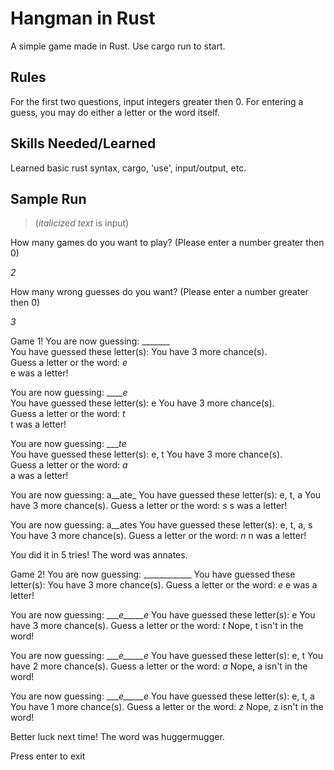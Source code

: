 # Hangman in Rust

A simple game made in Rust. Use cargo run to start. 

## Rules

For the first two questions, input integers greater then 0. For entering a guess, you may do either a letter or the word itself.

## Skills Needed/Learned

Learned basic rust syntax, cargo, 'use', input/output, etc.

## Sample Run

> (*italicized text* is input)

How many games do you want to play? (Please enter a number greater then 0)

*2*

How many wrong guesses do you want? (Please enter a number greater then 0)

*3*

Game 1!
You are now guessing: _______    
You have guessed these letter(s):
You have 3 more chance(s).       
Guess a letter or the word: *e*   
e was a letter!

You are now guessing: _____e_    
You have guessed these letter(s):
e
You have 3 more chance(s).       
Guess a letter or the word: *t*   
t was a letter!

You are now guessing: ____te_    
You have guessed these letter(s):
e, t
You have 3 more chance(s).       
Guess a letter or the word: *a*    
a was a letter!

You are now guessing: a__ate_
You have guessed these letter(s):
e, t, a
You have 3 more chance(s).
Guess a letter or the word: *s*
s was a letter!

You are now guessing: a__ates
You have guessed these letter(s):
e, t, a, s
You have 3 more chance(s).
Guess a letter or the word: *n*
n was a letter!

You did it in 5 tries!
The word was annates.


Game 2!
You are now guessing: ____________
You have guessed these letter(s):
You have 3 more chance(s).
Guess a letter or the word: *e*
e was a letter!

You are now guessing: ____e_____e_
You have guessed these letter(s):
e
You have 3 more chance(s).
Guess a letter or the word: *t*
Nope, t isn't in the word!

You are now guessing: ____e_____e_
You have guessed these letter(s):
e, t
You have 2 more chance(s).
Guess a letter or the word: *a*
Nope, a isn't in the word!

You are now guessing: ____e_____e_
You have guessed these letter(s):
e, t, a
You have 1 more chance(s).
Guess a letter or the word: *z*
Nope, z isn't in the word!

Better luck next time!
The word was huggermugger.

Press enter to exit
